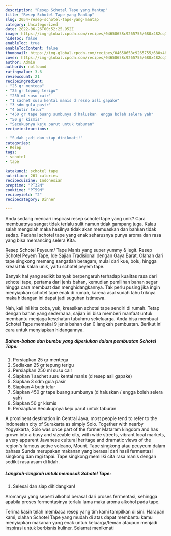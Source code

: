 ```yaml
---
description: "Resep Schotel Tape yang Mantap"
title: "Resep Schotel Tape yang Mantap"
slug: 2054-resep-schotel-tape-yang-mantap
category: Uncategorized
date: 2022-06-26T00:52:25.952Z
image: https://img-global.cpcdn.com/recipes/04658658c9265755/680x482cq70/schotel-tape-foto-resep-utama.jpg
hideToc: false
enableToc: true
enableTocContent: false
thumbnail: https://img-global.cpcdn.com/recipes/04658658c9265755/680x482cq70/schotel-tape-foto-resep-utama.jpg
cover: https://img-global.cpcdn.com/recipes/04658658c9265755/680x482cq70/schotel-tape-foto-resep-utama.jpg
author: Admin
authorAv: notfound
ratingvalue: 3.6
reviewcount: 21
recipeingredient:
- "25 gr mentega"
- "25 gr tepung terigu"
- "250 ml susu cair"
- "1 sachet susu kental manis d resep asli gapake"
- "3 sdm gula pasir"
- "4 butir telur"
- "450 gr tape buang sumbunya d haluskan  engga boleh selera yah"
- "50 gr kismis"
- "Secukupnya keju parut untuk taburan"
recipeinstructions:

- "Sudah jadi dan siap dinikmati!"
categories:
- Resep
tags:
- schotel
- tape

katakunci: schotel tape 
nutrition: 261 calories
recipecuisine: Indonesian
preptime: "PT32M"
cooktime: "PT59M"
recipeyield: "2"
recipecategory: Dinner

---
```





Anda sedang mencari inspirasi resep schotel tape yang unik? Cara membuatnya sangat tidak terlalu sulit namun tidak gampang juga. Kalau salah mengolah maka hasilnya tidak akan memuaskan dan bahkan tidak sedap. Padahal schotel tape yang enak seharusnya punya aroma dan rasa yang bisa memancing selera Kita.





Resep Schotel Peyeum/ Tape Manis yang super yummy &amp; legit. Resep Schotel Peyem Tape, Ide Sajian Tradisional dengan Gaya Barat. Olahan dari tape singkong memang sangatlah beragam, mulai dari kue, bolu, hingga kreasi tak kalah unik, yaitu schotel peyem tape.

Banyak hal yang sedikit banyak berpengaruh terhadap kualitas rasa dari schotel tape, pertama dari jenis bahan, kemudian pemilihan bahan segar hingga cara membuat dan menghidangkannya. Tak perlu pusing jika ingin menyiapkan schotel tape enak di rumah, karena asal sudah tahu triknya maka hidangan ini dapat jadi suguhan istimewa.






Nah, kali ini kita coba, yuk, kreasikan schotel tape sendiri di rumah. Tetap dengan bahan yang sederhana, sajian ini bisa memberi manfaat untuk membantu menjaga kesehatan tubuhmu sekeluarga. Anda bisa membuat Schotel Tape memakai 9 jenis bahan dan 0 langkah pembuatan. Berikut ini cara untuk menyiapkan hidangannya.

<!--inarticleads1-->

##### Bahan-bahan dan bumbu yang diperlukan dalam pembuatan Schotel Tape:

1. Persiapkan 25 gr mentega
1. Sediakan 25 gr tepung terigu
1. Persiapkan 250 ml susu cair
1. Siapkan 1 sachet susu kental manis (d resep asli gapake)
1. Siapkan 3 sdm gula pasir
1. Siapkan 4 butir telur
1. Siapkan 450 gr tape buang sumbunya (d haluskan / engga boleh selera yah)
1. Siapkan 50 gr kismis
1. Persiapkan Secukupnya keju parut untuk taburan


A prominent destination in Central Java, most people tend to refer to the Indonesian city of Surakarta as simply Solo. Together with nearby Yogyakarta, Solo was once part of the former Mataram kingdom and has grown into a busy and sizeable city, with wide streets, vibrant local markets, a very apparent Javanese cultural heritage and dramatic views of the region&#39;s famous active volcano, Mount. Tape singkong atau peuyeum dalam bahasa Sunda merupakan makanan yang berasal dari hasil fermentasi singkong dan ragi tapai. Tape singkong memiliki cita rasa manis dengan sedikit rasa asam di lidah. 

<!--inarticleads2-->

##### Langkah-langkah untuk memasak Schotel Tape:


1. Selesai dan siap dihidangkan!

Aromanya yang seperti alkohol berasal dari proses fermentasi, sehingga apabila proses fermentasinya terlalu lama maka aroma alkohol pada tape. 

Terima kasih telah membaca resep yang tim kami tampilkan di sini. Harapan kami, olahan Schotel Tape yang mudah di atas dapat membantu kamu menyiapkan makanan yang enak untuk keluarga/teman ataupun menjadi inspirasi untuk berbisnis kuliner. Selamat menikmati
